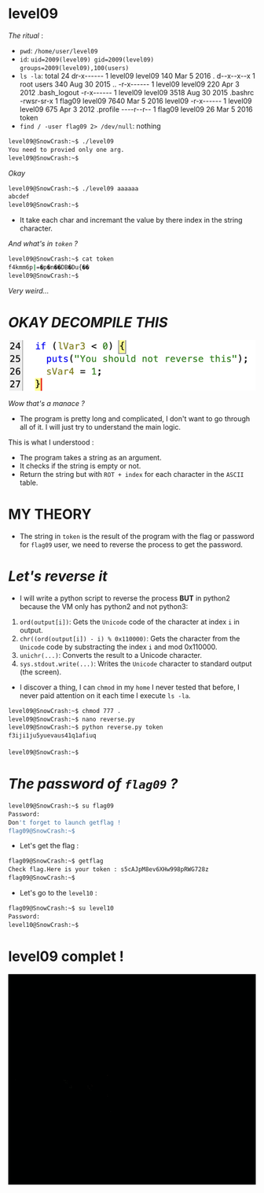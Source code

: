 # level09
_The ritual_ :
- `pwd`: `/home/user/level09`
- `id`: `uid=2009(level09) gid=2009(level09) groups=2009(level09),100(users)`
- `ls -la`:
total 24
dr-x------ 1 level09 level09  140 Mar  5  2016 .
d--x--x--x 1 root    users    340 Aug 30  2015 ..
-r-x------ 1 level09 level09  220 Apr  3  2012 .bash_logout
-r-x------ 1 level09 level09 3518 Aug 30  2015 .bashrc
-rwsr-sr-x 1 flag09  level09 7640 Mar  5  2016 level09
-r-x------ 1 level09 level09  675 Apr  3  2012 .profile
----r--r-- 1 flag09  level09   26 Mar  5  2016 token
- `find / -user flag09 2> /dev/null`: nothing

```sh
level09@SnowCrash:~$ ./level09
You need to provied only one arg.
level09@SnowCrash:~$
```

_Okay_

```sh
level09@SnowCrash:~$ ./level09 aaaaaa
abcdef
level09@SnowCrash:~$
```
- It take each char and incremant the value by there index in the string character.

_And what's in `token` ?_

```sh
level09@SnowCrash:~$ cat token
f4kmm6p|=�p�n��DB�Du{��
level09@SnowCrash:~$
```

_Very weird..._

# _OKAY DECOMPILE THIS_

![decompiled_binary](../../assets/level09/decompiled_binary.png)

_Wow that's a manace ?_

- The program is pretty long and complicated, I don't want to go through all of it. I will just try to understand the main logic.

This is what I understood :
- The program takes a string as an argument.
- It checks if the string is empty or not.
- Return the string but with `ROT + index` for each character in the `ASCII` table.

# MY THEORY

- The string in `token` is the result of the program with the flag or password for `flag09` user, we need to reverse the process to get the password.

# _Let's reverse it_

- I will write a python script to reverse the process **BUT** in python2 because the VM only has python2 and not python3:

1) `ord(output[i])`: Gets the `Unicode` code of the character at index `i` in output.
2) `chr((ord(output[i]) - i) % 0x110000)`: Gets the character from the `Unicode` code by substracting the index `i` and mod 0x110000.
3) `unichr(...)`: Converts the result to a Unicode character.
4) `sys.stdout.write(...)`: Writes the `Unicode` character to standard output (the screen).

- I discover a thing, I can `chmod` in my `home` I never tested that before, I never paid attention on it each time I execute `ls -la`.

```sh
level09@SnowCrash:~$ chmod 777 .
level09@SnowCrash:~$ nano reverse.py
level09@SnowCrash:~$ python reverse.py token
f3iji1ju5yuevaus41q1afiuq

level09@SnowCrash:~$
```

# _The password of `flag09` ?_

```sh
level09@SnowCrash:~$ su flag09
Password:
Don't forget to launch getflag !
flag09@SnowCrash:~$
```

- Let's get the flag :

```sh
flag09@SnowCrash:~$ getflag
Check flag.Here is your token : s5cAJpM8ev6XHw998pRWG728z
flag09@SnowCrash:~$
```

- Let's go to the `level10` :

```sh
flag09@SnowCrash:~$ su level10
Password:
level10@SnowCrash:~$
```

# level09 complet !
![yeah](../../assets/yeah.gif)